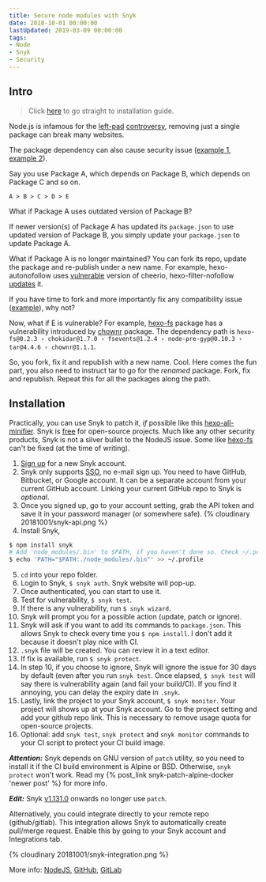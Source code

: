 ```yaml
---
title: Secure node modules with Snyk
date: 2018-10-01 00:00:00
lastUpdated: 2019-03-09 00:00:00
tags:
- Node
- Snyk
- Security
---
```

## Intro
> Click [here](#installation) to go straight to installation guide.

Node.js is infamous for the [left-pad](https://medium.com/commitlog/the-internet-is-at-the-mercy-of-a-handful-of-people-73fac4bc5068) [controversy](https://blog.npmjs.org/post/141577284765/kik-left-pad-and-npm), removing just a single package can break many websites. 

The package dependency can also cause security issue ([example 1](https://eslint.org/blog/2018/07/postmortem-for-malicious-package-publishes), [example 2](https://blog.npmjs.org/post/173526807575/reported-malicious-module-getcookies)).

Say you use Package A, which depends on Package B, which depends on Package C and so on.
```
A > B > C > D > E
```
What if Package A uses outdated version of Package B?

If newer version(s) of Package A has updated its `package.json` to use updated version of Package B, you simply update your `package.json` to update Package A.

What if Package A is no longer maintained? You can fork its repo, update the package and re-publish under a new name. For example, hexo-autonofollow uses [vulnerable](https://snyk.io/test/npm/hexo-autonofollow) version of cheerio, hexo-filter-nofollow [updates](https://github.com/SukkaW/hexo-filter-nofollow/commit/ff122123f08d1765ab3272303914d8a29e0bcd7f) it.

If you have time to fork and more importantly fix any compatibility issue ([example](https://github.com/mamboer/hexo-filter-cleanup/commit/8d9f2da8276652ef270e943dbf9dcb648e14ed55)), why not?

Now, what if E is vulnerable? For example, [hexo-fs](https://snyk.io/test/npm/hexo-fs) package has a vulnerability introduced by [chownr](https://snyk.io/vuln/npm:chownr:20180731) package. The dependency path is `hexo-fs@0.2.3 › chokidar@1.7.0 › fsevents@1.2.4 › node-pre-gyp@0.10.3 › tar@4.4.6 › chownr@1.1.1`.

So, you fork, fix it and republish with a new name. Cool. Here comes the fun part, you also need to instruct tar to go for the *renamed* package. Fork, fix and republish. Repeat this for all the packages along the path.

## Installation
Practically, you can use Snyk to patch it, *if* possible like this [hexo-all-minifier](https://snyk.io/test/npm/hexo-all-minifier). Snyk is [free](https://snyk.io/plans) for open-source projects. Much like any other security products, Snyk is not a silver bullet to the NodeJS issue. Some like [hexo-fs](https://snyk.io/test/npm/hexo-fs) can't be fixed (at the time of writing).

1. [Sign up](https://app.snyk.io/signup) for a new Snyk account.
2. Snyk only supports [SSO](https://en.wikipedia.org/wiki/Single_sign-on), no e-mail sign up. You need to have GitHub, Bitbucket, or Google account. It can be a separate account from your current GitHub account. Linking your current GitHub repo to Snyk is *optional*. 
3. Once you signed up, go to your account setting, grab the API token and save it in your password manager (or somewhere safe).
{% cloudinary 20181001/snyk-api.png %}
4. Install Snyk, 
```bash
$ npm install snyk
# Add 'node_modules/.bin' to $PATH, if you haven't done so. Check ~/.profile before running the following command.
$ echo 'PATH="$PATH:./node_modules/.bin"' >> ~/.profile
```
5. `cd` into your repo folder.
6. Login to Snyk, `$ snyk auth`. Snyk website will pop-up.
7. Once authenticated, you can start to use it.
8. Test for vulnerability, `$ snyk test`.
9. If there is any vulnerability, run `$ snyk wizard`.
10. Snyk will prompt you for a possible action (update, patch or ignore).
11. Snyk will ask if you want to add its commands to `package.json`. This allows Snyk to check every time you `$ npm install`. I don't add it because it doesn't play nice with CI.
12. `.snyk` file will be created. You can review it in a text editor.
13. If fix is available, run `$ snyk protect`.
14. In step 10, if you choose to ignore, Snyk will ignore the issue for 30 days by default (even after you run `snyk test`. Once elapsed, `$ snyk test` will say there is vulnerability again (and fail your build/CI). If you find it annoying, you can delay the expiry date in `.snyk`.
15. Lastly, link the project to your Snyk account, `$ snyk monitor`. Your project will shows up at your Snyk account. Go to the project setting and add your github repo link. This is necessary to remove usage quota for open-source projects.
16. Optional: add `snyk test`, `snyk protect` and `snyk monitor` commands to your CI script to protect your CI build image.

***Attention:*** Snyk depends on GNU version of `patch` utility, so you need to install it if the CI build environment is Alpine or BSD. Otherwise, `snyk protect` won't work. Read my {% post_link snyk-patch-alpine-docker 'newer post' %} for more info.

***Edit:*** Snyk [v1.131.0](https://github.com/snyk/snyk/releases/tag/v1.131.0) onwards no longer use `patch`.

Alternatively, you could integrate directly to your remote repo (github/gitlab). This integration allows Snyk to automatically create pull/merge request. Enable this by going to your Snyk account and Integrations tab.

{% cloudinary 20181001/snyk-integration.png %}

More info: [NodeJS](https://snyk.io/docs/snyk-for-nodejs), [GitHub](https://snyk.io/docs/github), [GitLab](https://snyk.io/docs/gitlab)

